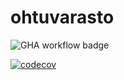 # ohtuvarasto

![GHA workflow badge](https://github.com/ronituohino/ohtuvarasto/workflows/CI/badge.svg)

[![codecov](https://codecov.io/github/ronituohino/ohtuvarasto/branch/main/graph/badge.svg?token=VZIJ0HKTIL)](https://codecov.io/github/ronituohino/ohtuvarasto)
